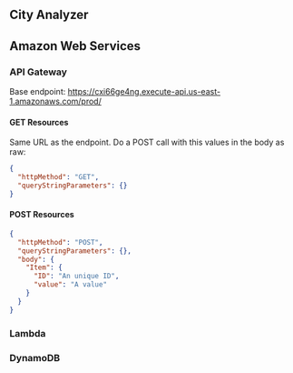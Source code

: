 ## City Analyzer


## Amazon Web Services
### API Gateway

Base endpoint:
https://cxi66ge4ng.execute-api.us-east-1.amazonaws.com/prod/

#### GET Resources
Same URL as the endpoint. Do a POST call with this values in the body as raw:

```json
{
  "httpMethod": "GET",
  "queryStringParameters": {}
}
```

#### POST Resources
```json
{
  "httpMethod": "POST",
  "queryStringParameters": {},
  "body": {
    "Item": {
      "ID": "An unique ID",
      "value": "A value"
    }
  }
}
```

### Lambda

### DynamoDB
